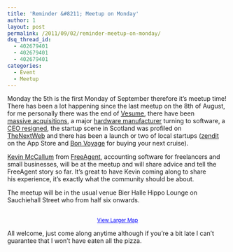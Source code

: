 ```yaml
---
title: 'Reminder &#8211; Meetup on Monday'
author: 1
layout: post
permalink: /2011/09/02/reminder-meetup-on-monday/
dsq_thread_id:
  - 402679401
  - 402679401
  - 402679401
categories:
  - Event
  - Meetup
---
```

Monday the 5th is the first Monday of September therefore it&#8217;s meetup time! There has been a lot happening since the last meetup on the 8th of August, for me personally there was the end of [Vesume][1], there have been [massive acquisitions][2], a major [hardware manufacturer][3] turning to software, a [CEO resigned][4], the startup scene in Scotland was profiled on [TheNextWeb][5] and there has been a launch or two of local startups ([zendit][6] on the App Store and [Bon Voyage][7] for buying your next cruise).

[Kevin McCallum][8] from [FreeAgent][9], accounting software for freelancers and small businesses, will be at the meetup and will share advice and tell the FreeAgent story so far. It&#8217;s great to have Kevin coming along to share his experience, it&#8217;s exactly what the community should be about.

The meetup will be in the usual venue Bier Halle Hippo Lounge on Sauchiehall Street who from half six onwards.

<p style="text-align: center;">
  <br /> <small><a style="color: #0000ff; text-align: left;" href="http://maps.google.co.uk/maps?q=323%2BSauchiehall%2BStreet,%2BGlasgow&oe=utf-8&client=firefox-a&ie=UTF8&hq=&hnear=323+Sauchiehall+St,+Glasgow+G2+3HW,+United+Kingdom&gl=uk&z=14&vpsrc=0&ll=55.865496,-4.265584&source=embed">View Larger Map</a></small>
</p>

All welcome, just come along anytime although if you&#8217;re a bit late I can&#8217;t guarantee that I won&#8217;t have eaten all the pizza.

 [1]: http://rookieoven.com/2011/08/10/what-happened-to-vesume/ "What Happened to Vesume…"
 [2]: http://www.bbc.co.uk/news/business-14530543
 [3]: http://www.bbc.co.uk/news/business-14587426
 [4]: http://www.apple.com/pr/library/2011/08/24Steve-Jobs-Resigns-as-CEO-of-Apple.html
 [5]: http://tnw.co/qxdV8H
 [6]: http://itunes.apple.com/gb/app/zendit/id435169298?mt=8
 [7]: http://www.bonvoyage.co.uk/
 [8]: http://twitter.com/kevinjmccallum
 [9]: http://www.freeagentcentral.com/
